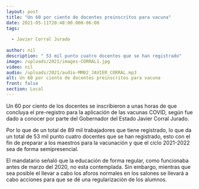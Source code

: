 ```yaml
---
layout: post
title: "Un 60 por ciento de docentes preinscritos para vacuna"
date: 2021-05-11T20:48:00.000-06:00
tags:
  
  - Javier Corral Jurado
  
author: nil
description: " 53 mil punto cuatro docentes que se han registrado"
image: /uploads/2021/images-CORRAL1.jpg
video: nil
audio: /uploads/2021/audio-MM02_JAVIER_CORRAL.mp3
alt: Un 60 por ciento de docentes preinscritos para vacuna
front: false
section: Local
---
```


Un 60 por ciento de los docentes se inscribieron a unas horas de que concluya el pre-registro para la aplicación de las vacunas COVID, según fue dado a conocer por parte del Gobernador del Estado Javier Corral Jurado.

Por lo que de un total de 89 mil trabajadores que tiene registrado, lo que da un total de 53 mil punto cuatro docentes que se han registrado, esto con el fin de preparar a los maestros para la vacunación y que el ciclo 2021-2022 sea de forma semipresencial. 

El mandatario señaló que la educación de forma regular, como funcionaba antes de marzo del 2020, no esta contemplada. Sin embargo, mientras que sea posible el llevar a cabo los aforos normales en los salones se llevará a cabo acciones para que se dé una regularización de los alumnos.
